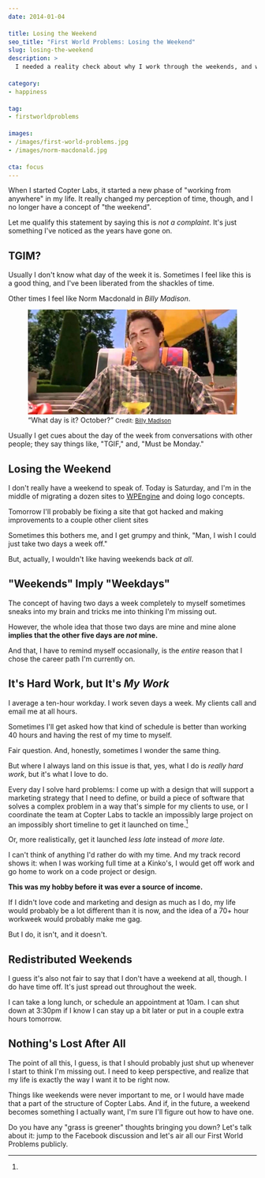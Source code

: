 ```yaml
---
date: 2014-01-04

title: Losing the Weekend
seo_title: "First World Problems: Losing the Weekend"
slug: losing-the-weekend
description: >
  I needed a reality check about why I work through the weekends, and what a weekend actually means to me.

category:
- happiness

tag:
- firstworldproblems

images:
- /images/first-world-problems.jpg
- /images/norm-macdonald.jpg

cta: focus
---
```


When I started Copter Labs, it started a new phase of "working from anywhere" in
my life. It really changed my perception of time, though, and I no longer have a
concept of "the weekend".

Let me qualify this statement by saying this is _not a complaint_. It's just
something I've noticed as the years have gone on.

## TGIM?

Usually I don't know what day of the week it is. Sometimes I feel like this is a
good thing, and I've been liberated from the shackles of time.

Other times I feel like Norm Macdonald in _Billy Madison_.

<figure class="figure figure--center">
  <img src="./images/norm-macdonald.jpg" alt="What day
is it? October?" />
  <figcaption class="figure__caption">
    “What day is it? October?”
    <small class="figure__attribution">
      Credit: 
      <a class="figure__attribution-link" 
         href="http://www.imdb.com/title/tt0112508/">
        Billy Madison
      </a>
    </small>
  </figcaption>
</figure>

Usually I get cues about the day of the week from conversations with other
people; they say things like, "TGIF," and, "Must be Monday."

## Losing the Weekend

I don't really have a weekend to speak of. Today is Saturday, and I'm in the
middle of migrating a dozen sites to [WPEngine][1] and doing logo concepts.

Tomorrow I'll probably be fixing a site that got hacked and making improvements
to a couple other client sites

Sometimes this bothers me, and I get grumpy and think, "Man, I wish I could just
take two days a week off."

But, actually, I wouldn't like having weekends back _at all_.

## "Weekends" Imply "Weekdays"

The concept of having two days a week completely to myself sometimes sneaks into
my brain and tricks me into thinking I'm missing out.

However, the whole idea that those two days are mine and mine alone **implies that the other five days are _not_ mine.**

And that, I have to remind myself occasionally, is the _entire_ reason that I
chose the career path I'm currently on.

## It's Hard Work, but It's _My Work_

I average a ten-hour workday. I work seven days a week. My clients call and
email me at all hours.

Sometimes I'll get asked how that kind of schedule is better than working 40
hours and having the rest of my time to myself.

Fair question. And, honestly, sometimes I wonder the same thing.

But where I always land on this issue is that, yes, what I do is _really hard
work_, but it's what I love to do.

Every day I solve hard problems: I come up with a design that will support a
marketing strategy that I need to define, or build a piece of software that
solves a complex problem in a way that's simple for my clients to use, or I
coordinate the team at Copter Labs to tackle an impossibly large project on an
impossibly short timeline to get it launched on time.[^realistic]

[^realistic]:
  Or, more realistically, get it launched _less late_ instead of _more late_.

I can't think of anything I'd rather do with my time. And my track record shows
it: when I was working full time at a Kinko's, I would get off work and go home
to work on a code project or design.

**This was my hobby before it was ever a source of income.**

If I didn't love code and marketing and design as much as I do, my life would
probably be a lot different than it is now, and the idea of a 70+ hour workweek
would probably make me gag.

But I do, it isn't, and it doesn't.

## Redistributed Weekends

I guess it's also not fair to say that I don't have a weekend at all, though. I
do have time off. It's just spread out throughout the week.

I can take a long lunch, or schedule an appointment at 10am. I can shut down at
3:30pm if I know I can stay up a bit later or put in a couple extra hours
tomorrow.

## Nothing's Lost After All

The point of all this, I guess, is that I should probably just shut up whenever
I start to think I'm missing out. I need to keep perspective, and realize that
my life is exactly the way I want it to be right now.

Things like weekends were never important to me, or I would have made that a
part of the structure of Copter Labs. And if, in the future, a weekend becomes
something I actually want, I'm sure I'll figure out how to have one.

Do you have any "grass is greener" thoughts bringing you down? Let's talk about
it: jump to the Facebook discussion and let's air all our First World Problems
publicly.

[1]: http://cptr.me/HP5GYs
